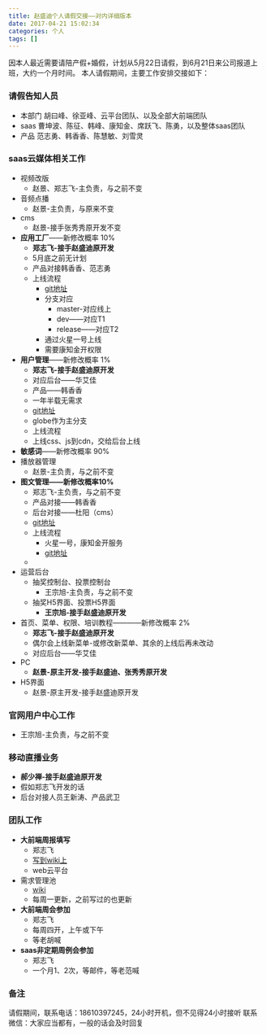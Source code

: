 ```yaml
---
title: 赵盛迪个人请假交接——对内详细版本
date: 2017-04-21 15:02:34
categories: 个人
tags: []
---
```


因本人最近需要请陪产假+婚假，计划从5月22日请假，到6月21日来公司报道上班，大约一个月时间。
本人请假期间，主要工作安排交接如下：

### 请假告知人员
* 本部门
	胡曰峰、徐亚峰、云平台团队、以及全部大前端团队
* saas
	曹坤波、陈征、韩峰、康知金、席跃飞、陈勇，以及整体saas团队
* 产品
	范志勇、韩香香、陈慧敏、刘雪灵

### saas云媒体相关工作
* 视频改版
	* 赵景、郑志飞-主负责，与之前不变
* 音频点播
	* 赵景-主负责，与原来不变
* cms
	* 赵景-接手张秀秀原开发不变
* **应用工厂**——新修改概率 10%
	* **郑志飞-接手赵盛迪原开发**
	* 5月底之前无计划
	* 产品对接韩香香、范志勇
	* 上线流程
		* [git地址](http://legitlab.letv.cn/vsaascloud/mcms-portal)
		* 分支对应
			* master-对应线上
			* dev——对应T1
			* release——对应T2
		* 通过火星一号上线
		* 需要康知金开权限
* **用户管理**——新修改概率 1%
	* **郑志飞-接手赵盛迪原开发**
	* 对应后台——华艾佳
	* 产品——韩香香
	* 一年半载无需求
	* [git地址](http://git.letv.cn/letvcloudjs/saasjs)
	* globe作为主分支
	* 上线流程
	* 上线css、js到cdn，交给后台上线
* **敏感词**——新修改概率 90%
* 播放器管理
	* 赵景-主负责，与之前不变
* **图文管理——新修改概率10%**
	* 郑志飞-主负责，与之前不变
	* 产品对接——韩香香
	* 后台对接——杜阳（cms）
	* [git地址](http://git.letv.cn/letvcloudjs/tuwen)
	* 上线流程
		* 火星一号，康知金开服务
		* [git地址](http://legitlab.letv.cn/vsaascloud/itms-portal)
	* 
* 运营后台
	* 抽奖控制台、投票控制台
		* 王宗旭-主负责，与之前不变
	* 抽奖H5界面、投票H5界面
		* **王宗旭-接手赵盛迪原开发**
* 首页、菜单、权限、培训教程————新修改概率 2%
	* **郑志飞-接手赵盛迪原开发**
	* 偶尔会上线新菜单-或修改新菜单、其余的上线后再未改动
	* 对应后台——华艾佳
* PC
	* **赵景-原主开发-接手赵盛迪、张秀秀原开发**
* H5界面
	* 赵景-原主开发-接手赵盛迪原开发

### 官网用户中心工作
* 王宗旭-主负责，与之前不变

### 移动直播业务
* **郝少禅-接手赵盛迪原开发**
* 假如郑志飞开发的话
* 后台对接人员王新涛、产品武卫

### 团队工作
* **大前端周报填写**
	* 郑志飞
	* [写到wiki上](http://wiki.letv.cn/display/SDK/20170419)
	* web云平台
* 需求管理池
	* [wiki](http://wiki.letv.cn/pages/viewpage.action?pageId=66167884)
	* 每周一更新，之前写过的也更新
* **大前端周会参加**
	* 郑志飞
	* 每周四开，上午或下午
	* 等老胡喊
* **saas非定期周例会参加**
	* 郑志飞
	* 一个月1、2次，等邮件，等老范喊

### 备注
请假期间，联系电话：18610397245，24小时开机，但不见得24小时接听
联系微信：大家应当都有，一般的话会及时回复


